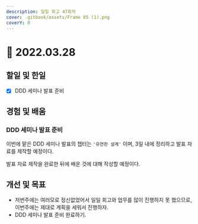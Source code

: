 ```yaml
---
description: 일일 회고 47회차
cover: .gitbook/assets/Frame 85 (1).png
coverY: 0
---
```


# 🙂 2022.03.28

## 할일 및 한일

* [x] DDD 세미나 발표 준비

## 경험 및 배움

### DDD 세미나 발표 준비

이번에 맡은 DDD 세미나 발표의 챕터는 `'유연한 설계'` 이며, 3일 내에 정리하고 발표 자료를 제작할 예정이다.

발표 자료 제작을 완료한 뒤에 배운 것에 대해 작성할 예정이다.

## 개선 및 목표

* 저번주에는 여러모로 정신없었어서 일일 회고와 업무를 많이 진행하지 못 했으므로, 이번주에는 제대로 계획을 세워서 진행하자.
* DDD 세미나 발표 준비 완료하기.&#x20;
